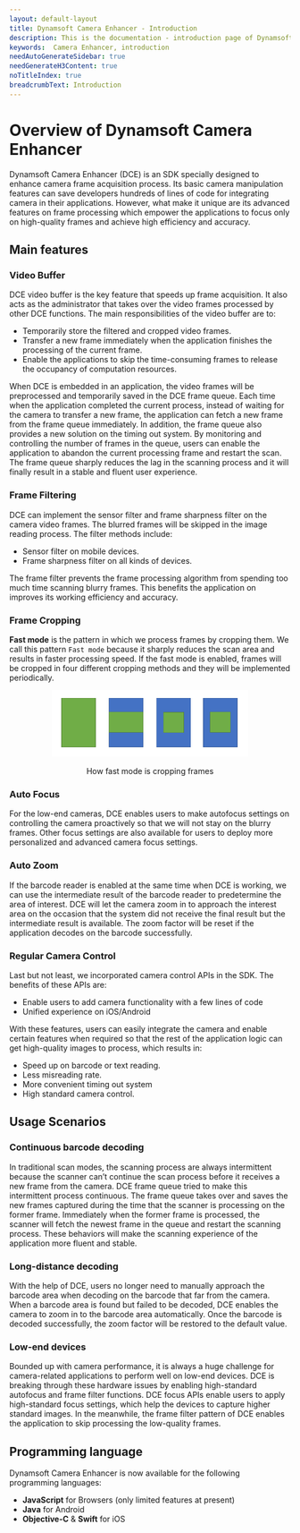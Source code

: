 ```yaml
---
layout: default-layout
title: Dynamsoft Camera Enhancer - Introduction
description: This is the documentation - introduction page of Dynamsoft Camera Enhancer.
keywords:  Camera Enhancer, introduction
needAutoGenerateSidebar: true
needGenerateH3Content: true
noTitleIndex: true
breadcrumbText: Introduction
---
```


# Overview of Dynamsoft Camera Enhancer

Dynamsoft Camera Enhancer (DCE) is an SDK specially designed to enhance camera frame acquisition process. Its basic camera manipulation features can save developers hundreds of lines of code for integrating camera in their applications. However, what make it unique are its advanced features on frame processing which empower the applications to focus only on high-quality frames and achieve high efficiency and accuracy.

## Main features

### Video Buffer

DCE video buffer is the key feature that speeds up frame acquisition. It also acts as the administrator that takes over the video frames processed by other DCE functions. The main responsibilities of the video buffer are to:

- Temporarily store the filtered and cropped video frames.
- Transfer a new frame immediately when the application finishes the processing of the current frame.
- Enable the applications to skip the time-consuming frames to release the occupancy of computation resources.

When DCE is embedded in an application, the video frames will be preprocessed and temporarily saved in the DCE frame queue. Each time when the application completed the current process, instead of waiting for the camera to transfer a new frame, the application can fetch a new frame from the frame queue immediately. In addition, the frame queue also provides a new solution on the timing out system. By monitoring and controlling the number of frames in the queue, users can enable the application to abandon the current processing frame and restart the scan. The frame queue sharply reduces the lag in the scanning process and it will finally result in a stable and fluent user experience.

### Frame Filtering

DCE can implement the sensor filter and frame sharpness filter on the camera video frames. The blurred frames will be skipped in the image reading process. The filter methods include:

- Sensor filter on mobile devices.
- Frame sharpness filter on all kinds of devices.

The frame filter prevents the frame processing algorithm from spending too much time scanning blurry frames. This benefits the application on improves its working efficiency and accuracy.

### Frame Cropping

**Fast mode** is the pattern in which we process frames by cropping them. We call this pattern `Fast mode` because it sharply reduces the scan area and results in faster processing speed. If the fast mode is enabled, frames will be cropped in four different cropping methods and they will be implemented periodically.

<div align="center">
    <p><img src="overview/assets/Fast-mode.png" width="70%" alt="Fast-mode"></p>
    <p>How fast mode is cropping frames</p>
</div>

### Auto Focus

For the low-end cameras, DCE enables users to make autofocus settings on controlling the camera proactively so that we will not stay on the blurry frames. Other focus settings are also available for users to deploy more personalized and advanced camera focus settings.

### Auto Zoom

If the barcode reader is enabled at the same time when DCE is working, we can use the intermediate result of the barcode reader to predetermine the area of interest. DCE will let the camera zoom in to approach the interest area on the occasion that the system did not receive the final result but the intermediate result is available. The zoom factor will be reset if the application decodes on the barcode successfully.

### Regular Camera Control

Last but not least, we incorporated camera control APIs in the SDK. The benefits of these APIs are:

- Enable users to add camera functionality with a few lines of code
- Unified experience on iOS/Android

With these features, users can easily integrate the camera and enable certain features when required so that the rest of the application logic can get high-quality images to process, which results in:

- Speed up on barcode or text reading.
- Less misreading rate.
- More convenient timing out system
- High standard camera control.

## Usage Scenarios

### Continuous barcode decoding

In traditional scan modes, the scanning process are always intermittent because the scanner can’t continue the scan process before it receives a new frame from the camera. DCE frame queue tried to make this intermittent process continuous. The frame queue takes over and saves the new frames captured during the time that the scanner is processing on the former frame. Immediately when the former frame is processed, the scanner will fetch the newest frame in the queue and restart the scanning process. These behaviors will make the scanning experience of the application more fluent and stable.

### Long-distance decoding

With the help of DCE, users no longer need to manually approach the barcode area when decoding on the barcode that far from the camera. When a barcode area is found but failed to be decoded, DCE enables the camera to zoom in to the barcode area automatically. Once the barcode is decoded successfully, the zoom factor will be restored to the default value.

### Low-end devices

Bounded up with camera performance, it is always a huge challenge for camera-related applications to perform well on low-end devices. DCE is breaking through these hardware issues by enabling high-standard autofocus and frame filter functions. DCE focus APIs enable users to apply high-standard focus settings, which help the devices to capture higher standard images. In the meanwhile, the frame filter pattern of DCE enables the application to skip processing the low-quality frames.

## Programming language

Dynamsoft Camera Enhancer is now available for the following programming languages:

- **JavaScript** for Browsers (only limited features at present)
- **Java** for Android
- **Objective-C** & **Swift** for iOS
